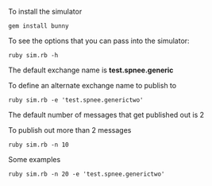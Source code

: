 To install the simulator

```
gem install bunny
```

To see the options that you can pass into the simulator:

```
ruby sim.rb -h
```

The default exchange name is **test.spnee.generic**

To define an alternate exchange name to publish to

```
ruby sim.rb -e 'test.spnee.generictwo'
```

The default number of messages that get published out is 2

To publish out more than 2 messages

```
ruby sim.rb -n 10
```

Some examples

```
ruby sim.rb -n 20 -e 'test.spnee.generictwo'
```
